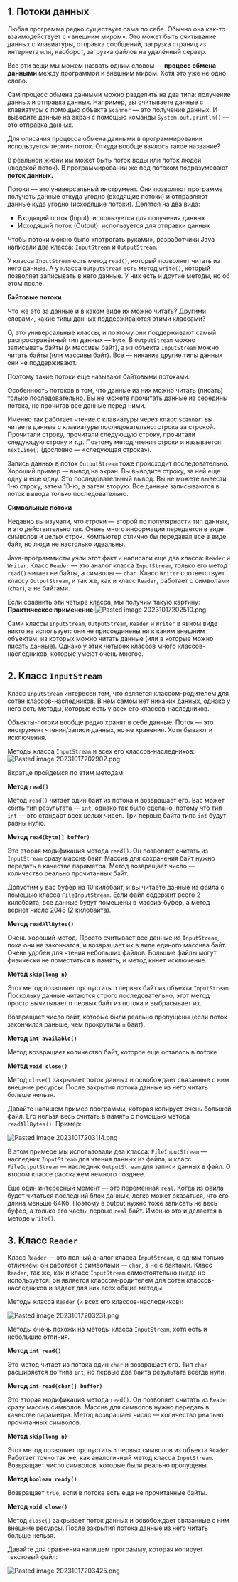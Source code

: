 ## 1. Потоки данных

Любая программа редко существует сама по себе. Обычно она как-то взаимодействует с «внешним миром». Это может быть считывание данных с клавиатуры, отправка сообщений, загрузка страниц из интернета или, наоборот, загрузка файлов на удалённый сервер.

Все эти вещи мы можем назвать одним словом — **процесс обмена данными** между программой и внешним миром. Хотя это уже не одно слово.

Сам процесс обмена данными можно разделить на два типа: получение данных и отправка данных. Например, вы считываете данные с клавиатуры с помощью объекта `Scanner` — это получение данных. И выводите данные на экран с помощью команды `System.out.println()` — это отправка данных.

Для описания процесса обмена данными в программировании используется термин поток. Откуда вообще взялось такое название?

В реальной жизни им может быть поток воды или поток людей (людской поток). В программировании же под потоком подразумевают **поток данных.**

Потоки — это универсальный инструмент. Они позволяют программе получать данные откуда угодно (входящие потоки) и отправляют данные куда угодно (исходящие потоки). Делятся на два вида:

- Входящий поток (Input): используется для получения данных
- Исходящий поток (Output): используется для отправки данных

Чтобы потоки можно было «потрогать руками», разработчики Java написали два класса: `InputStream` и `OutputStream`.

У класса `InputStream` есть метод `read()`, который позволяет читать из него данные. А у класса `OutputStream` есть метод `write()`, который позволяет записывать в него данные. У них есть и другие методы, но об этом после.

**Байтовые потоки**

Что же это за данные и в каком виде их можно читать? Другими словами, какие типы данных поддерживаются этими классами?

О, это универсальные классы, и поэтому они поддерживают самый распространённый тип данных — `byte`. В `OutputStream` можно записывать байты (и массивы байт), а из объекта `InputStream` можно читать байты (или массивы байт). Все — никакие другие типы данных они не поддерживают.

Поэтому такие потоки еще называют байтовыми потоками.

Особенность потоков в том, что данные из них можно читать (писать) только последовательно. Вы не можете прочитать данные из середины потока, не прочитав все данные перед ними.

Именно так работает чтение с клавиатуры через класс `Scanner`: вы читаете данные с клавиатуры последовательно: строка за строкой. Прочитали строку, прочитали следующую строку, прочитали следующую строку и т.д. Поэтому метод чтения строки и называется `nextLine()` (дословно — «следующая строка»).

Запись данных в поток `OutputStream` тоже происходит последовательно. Хороший пример — вывод на экран. Вы выводите строку, за ней еще одну и еще одну. Это последовательный вывод. Вы не можете вывести 1-ю строку, затем 10-ю, а затем вторую. Все данные записываются в поток вывода только последовательно.

**Символьные потоки**

Недавно вы изучали, что строки — второй по популярности тип данных, и это действительно так. Очень много информации передается в виде символов и целых строк. Компьютер отлично бы передавал все в виде байт, но люди не настолько идеальны.

Java-программисты учли этот факт и написали еще два класса: `Reader` и `Writer`. Класс `Reader` — это аналог класса `InputStream`, только его метод `read()` читает не байты, а символы — `char`. Класс `Writer` соответствует классу `OutputStream`, и так же, как и класс `Reader`, работает с символами (`char`), а не байтами.

Если сравнить эти четыре класса, мы получим такую картину:
**Практическое применение**
![Pasted image 20231017202510.png](..%2Fimg%2Flevel16%2FPasted%20image%2020231017202510.png)


Сами классы `InputStream`, `OutputStream`, `Reader` и `Writer` в явном виде никто не использует: они не присоединены ни к каким внешним объектам, из которых можно читать данные (или в которые можно писать данные). Однако у этих четырех классов много классов-наследников, которые умеют очень многое.

## 2. Класс `InputStream`

Класс `InputStream` интересен тем, что является классом-родителем для сотен классов-наследников. В нем самом нет никаких данных, однако у него есть методы, которые есть у всех его классов-наследников.

Объекты-потоки вообще редко хранят в себе данные. Поток — это инструмент чтения/записи данных, но не хранения. Хотя бывают и исключения.

Методы класса `InputStream` и всех его классов-наследников:
![Pasted image 20231017202902.png](..%2Fimg%2Flevel16%2FPasted%20image%2020231017202902.png)

Вкратце пройдемся по этим методам:

**Метод `read()`**

Метод `read()` читает один байт из потока и возвращает его. Вас может сбить тип результата — `int`, однако так было сделано, потому что тип `int` — это стандарт всех целых чисел. Три первые байта типа `int` будут равны нулю.

**Метод `read(byte[] buffer)`**

Это вторая модификация метода `read()`. Он позволяет считать из `InputStream` сразу массив байт. Массив для сохранения байт нужно передать в качестве параметра. Метод возвращает число — количество реально прочитанных байт.

Допустим у вас буфер на 10 килобайт, и вы читаете данные из файла с помощью класса `FileInputStream`. Если файл содержит всего 2 килобайта, все данные будут помещены в массив-буфер, а метод вернет число 2048 (2 килобайта).

**Метод `readAllBytes()`**

Очень хороший метод. Просто считывает все данные из `InputStream`, пока они не закончатся, и возвращает их в виде единого массива байт. Очень удобен для чтения небольших файлов. Большие файлы могут физически не поместиться в память, и метод кинет исключение.

**Метод `skip(long n)`**

Этот метод позволяет пропустить n первых байт из объекта `InputStream`. Поскольку данные читаются строго последовательно, этот метод просто вычитывает n первых байт из потока и выбрасывает их.

Возвращает число байт, которые были реально пропущены (если поток закончился раньше, чем прокрутили `n` байт).

**Метод `int available()`**

Метод возвращает количество байт, которое еще осталось в потоке

**Метод `void close()`**

Метод `close()` закрывает поток данных и освобождает связанные с ним внешние ресурсы. После закрытия потока данные из него читать больше нельзя.

Давайте напишем пример программы, которая копирует очень большой файл. Его нельзя весь считать в память с помощью метода `readAllBytes()`. Пример:

![Pasted image 20231017203114.png](..%2Fimg%2Flevel16%2FPasted%20image%2020231017203114.png)

В этом примере мы использовали два класса: `FileInputStream` — наследник `InputStream` для чтения данных из файла, и класс `FileOutputStream` — наследник `OutputStream` для записи данных в файл. О втором классе расскажем немного позднее.

Еще один интересный момент — это переменная `real`. Когда из файла будет читаться последний блок данных, легко может оказаться, что его длина меньше 64Кб. Поэтому в output нужно тоже записать не весь буфер, а только его часть: первые `real` байт. Именно это и делается в методе `write()`.

## 3. Класс `Reader`

Класс `Reader` — это полный аналог класса `InputStream`, с одним только отличием: он работает с символами — `char`, а не с байтами. Класс `Reader`, так же, как и класс `InputStream` самостоятельно нигде не используется: он является классом-родителем для сотен классов-наследников и задает для них всех общие методы.

Методы класса `Reader` (и всех его классов-наследников):

![Pasted image 20231017203231.png](..%2Fimg%2Flevel16%2FPasted%20image%2020231017203231.png)

Методы очень похожи на методы класса `InputStream`, хотя есть и небольшие отличия.

**Метод `int read()`**

Это метод читает из потока один `char` и возвращает его. Тип `char` расширяется до типа `int`, но первые два байта результата всегда нули.

**Метод `int read(char[] buffer)`**

Это вторая модификация метода `read()`. Он позволяет считать из `Reader` сразу массив символов. Массив для символов нужно передать в качестве параметра. Метод возвращает число — количество реально прочитанных символов.

**Метод `skip(long n)`**

Этот метод позволяет пропустить `n` первых символов из объекта `Reader`. Работает точно так же, как аналогичный метод класса `InputStream`. Возвращает число символов, которые были реально пропущены.

**Метод `boolean ready()`**

Возвращает `true`, если в потоке есть еще не прочитанные байты.

**Метод `void close()`**

Метод `close()` закрывает поток данных и освобождает связанные с ним внешние ресурсы. После закрытия потока данные из него читать больше нельзя.

Давайте для сравнения напишем программу, которая копирует текстовый файл:

![Pasted image 20231017203425.png](..%2Fimg%2Flevel16%2FPasted%20image%2020231017203425.png)